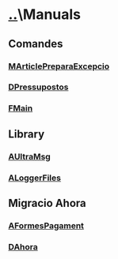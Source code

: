 # [..](..)\Manuals

## Comandes

### [MArticlePreparaExcepcio][MArticlePreparaExcepcio]

### [DPressupostos][DPressupostos]

### [FMain][FMain]

## Library

### [AUltraMsg][AUltraMsg]

### [ALoggerFiles][ALoggerFiles]

## Migracio Ahora

### [AFormesPagament][AFormesPagament]

### [DAhora][DAhora]

[MArticlePreparaExcepcio]: Comandes/MArticlePreparaExcepcio.md
[DPressupostos]: Comandes/DPressupostos.md
[AUltraMsg]: Library/WhatsApp/UltraMsg/AUltraMsg.md
[ALoggerFiles]: Library/Logger/ALoggerFiles.md
[FMain]: Comandes/FMain.md
[DAhora]: Migracio%20Ahora/DAhora.md
[AFormesPagament]: Migracio%20Ahora/AFormesPagament.md
